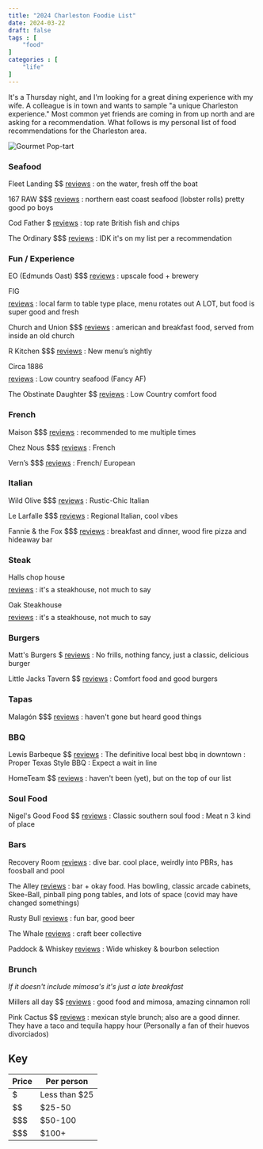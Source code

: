 ```yaml
---
title: "2024 Charleston Foodie List"
date: 2024-03-22
draft: false
tags : [
    "food"
]
categories : [
    "life"
]
---
```


It's a Thursday night, and I'm looking for a great dining experience with my wife. A colleague is in town and wants to sample "a unique Charleston experience." Most common yet friends are coming in from up north and are asking for a recommendation. What follows is my personal list of food recommendations for the Charleston area. 

![Gourmet Pop-tart](../../../images/blogs/pop-tart.jpg)

### Seafood

Fleet Landing $$ [reviews](https://g.co/kgs/DNCkcya)
: on the water, fresh off the boat

167 RAW $$$ [reviews](https://g.co/kgs/AAAhFhx)
: northern east coast seafood (lobster rolls) pretty good po boys

Cod Father $ [reviews](https://g.co/kgs/bPt85V8)
: top rate British fish and chips

The Ordinary $$$ [reviews](https://g.co/kgs/BNw3Qk2)
: IDK it's on my list per a recommendation

### Fun / Experience

EO (Edmunds Oast) $$$ [reviews](https://g.co/kgs/C1Ps6B2)
: upscale food + brewery

FIG $$$$ [reviews](https://g.co/kgs/mVRKwP6)
: local farm to table type place, menu rotates out A LOT, but food is super good and fresh

Church and Union $$$ [reviews](https://g.co/kgs/gq7Mgse)
: american and breakfast food, served from inside an old church

R Kitchen $$$ [reviews](https://g.co/kgs/RnFqW1g)
: New menu’s nightly

Circa 1886 $$$$ [reviews](https://g.co/kgs/sPdG2Ek)
: Low country seafood (Fancy AF)

The Obstinate Daughter $$ [reviews](https://g.co/kgs/HfE2bzP)
: Low Country comfort food

### French

Maison $$$ [reviews](https://g.co/kgs/i5nkhQC)
: recommended to me multiple times

Chez Nous $$$ [reviews](https://g.co/kgs/6fY4qEo)
: French

Vern’s $$$ [reviews](https://g.co/kgs/AarLV9E)
: French/ European

### Italian

Wild Olive $$$ [reviews](https://g.co/kgs/v3UntU5)
: Rustic-Chic Italian

Le Larfalle $$$ [reviews](https://g.co/kgs/KqkNegB)
: Regional Italian, cool vibes

Fannie & the Fox $$$ [reviews](https://g.co/kgs/LMzX98D)
: breakfast and dinner, wood fire pizza and hideaway bar

### Steak

Halls chop house $$$$ [reviews](https://g.co/kgs/RBZEXTf)
: it's a steakhouse, not much to say

Oak Steakhouse $$$$ [reviews](https://g.co/kgs/FEuxXSP)
: it's a steakhouse, not much to say

### Burgers

Matt's Burgers $ [reviews](https://g.co/kgs/iH2LeH2)
: No frills, nothing fancy, just a classic, delicious burger

Little Jacks Tavern $$ [reviews](https://g.co/kgs/JM56ENi)
: Comfort food and good burgers

### Tapas

Malagón $$$ [reviews](https://g.co/kgs/cRKzASJ)
: haven't gone but heard good things

### BBQ

Lewis Barbeque $$ [reviews](https://g.co/kgs/pdmjsRY)
: The definitive local best bbq in downtown
: Proper Texas Style BBQ
: Expect a wait in line

HomeTeam $$ [reviews](https://g.co/kgs/7Fq4crt)
: haven't been (yet), but on the top of our list

### Soul Food

Nigel's Good Food $$ [reviews](https://g.co/kgs/JuXCteJ)
: Classic southern soul food
: Meat n 3 kind of place

### Bars

Recovery Room [reviews](https://g.co/kgs/PuA9kJD)
: dive bar. cool place, weirdly into PBRs, has foosball and pool

The Alley [reviews](https://g.co/kgs/fZ7dyUC)
: bar + okay food. Has bowling, classic arcade cabinets, Skee-Ball, pinball ping pong tables, and lots of space (covid may have changed somethings)

Rusty Bull [reviews](https://g.co/kgs/V5PVHa1)
: fun bar, good beer 

The Whale [reviews](https://g.co/kgs/ZHkpi6T)
: craft beer collective

Paddock & Whiskey [reviews](https://g.co/kgs/Sooigzh)
: Wide whiskey & bourbon selection

### Brunch 
_If it doesn't include mimosa's it's just a late breakfast_

Millers all day $$ [reviews](https://g.co/kgs/8FyttCp)
: good food and mimosa, amazing cinnamon roll

Pink Cactus $$ [reviews](https://g.co/kgs/uAQdZoc)
: mexican style brunch; also are a good dinner. They have a taco and tequila happy hour (Personally a fan of their huevos divorciados)

## Key

| Price | Per person    |
|-------|---------------|
| $     | Less than $25 |
| $$    | $25-50        |
| $$$   | $50-100       |
| $$$   | $100+         |



